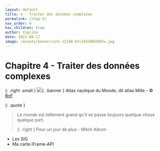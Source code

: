 ```yaml
---
layout: default
title: 4 - Traiter des données complexes
permalink: /chap-4/
nav_order: 4
has_children: true
author: Viglino
date: 2023-08-17
image: /assets/banner/ark-12148-btv1b55002605w.jpg
---
```

# Chapitre 4 - Traiter des données complexes

{: .right .small }
![](/Macarte-MI/assets/banner/ark-12148-btv1b55002605w.jpg){: .banner }
Atlas nautique du Monde, dit atlas Mille - &copy; [BnF](https://gallica.bnf.fr/ark:/12148/btv1b55002605w)

{: .quote }
> Le monde est tellement grand qu'il se passe toujours quelque chose quelque part.
>
> {: .right }
> Pour un jour de plus - Mitch Albom

* Les SIG
* Ma carte iFrame-API
